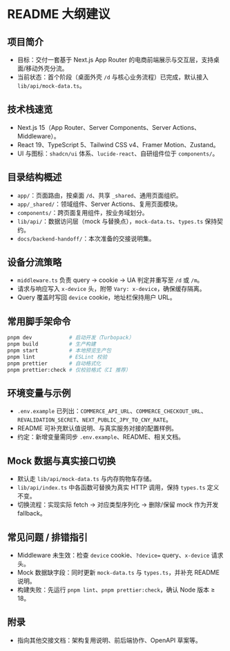# README 大纲建议

## 项目简介

- 目标：交付一套基于 Next.js App Router 的电商前端展示与交互层，支持桌面/移动外壳分流。
- 当前状态：首个阶段（桌面外壳 `/d` 与核心业务流程）已完成，默认接入 `lib/api/mock-data.ts`。

## 技术栈速览

- Next.js 15（App Router、Server Components、Server Actions、Middleware）。
- React 19、TypeScript 5、Tailwind CSS v4、Framer Motion、Zustand。
- UI 与图标：`shadcn/ui` 体系、`lucide-react`、自研组件位于 `components/`。

## 目录结构概述

- `app/`：页面路由，按桌面 `/d`、共享 `_shared`、通用页面组织。
- `app/_shared/`：领域组件、Server Actions、复用页面模块。
- `components/`：跨页面复用组件，按业务域划分。
- `lib/api/`：数据访问层（mock 与替换点），`mock-data.ts`、`types.ts` 保持契约。
- `docs/backend-handoff/`：本次准备的交接说明集。

## 设备分流策略

- `middleware.ts` 负责 query → cookie → UA 判定并重写至 `/d` 或 `/m`。
- 请求与响应写入 `x-device` 头，附带 `Vary: x-device`，确保缓存隔离。
- Query 覆盖时写回 `device` cookie，地址栏保持用户 URL。

## 常用脚手架命令

```bash
pnpm dev            # 启动开发（Turbopack）
pnpm build          # 生产构建
pnpm start          # 本地预览生产包
pnpm lint           # ESLint 校验
pnpm prettier       # 自动格式化
pnpm prettier:check # 仅校验格式（CI 推荐）
```

## 环境变量与示例

- `.env.example` 已列出：`COMMERCE_API_URL`、`COMMERCE_CHECKOUT_URL`、`REVALIDATION_SECRET`、`NEXT_PUBLIC_JPY_TO_CNY_RATE`。
- README 可补充默认值说明、与真实服务对接的配置样例。
- 约定：新增变量需同步 `.env.example`、README、相关文档。

## Mock 数据与真实接口切换

- 默认走 `lib/api/mock-data.ts` 与内存购物车存储。
- `lib/api/index.ts` 中各函数可替换为真实 HTTP 调用，保持 `types.ts` 定义不变。
- 切换流程：实现实际 fetch → 对应类型序列化 → 删除/保留 mock 作为开发 fallback。

## 常见问题 / 排错指引

- Middleware 未生效：检查 `device` cookie、`?device=` query、`x-device` 请求头。
- Mock 数据缺字段：同时更新 `mock-data.ts` 与 `types.ts`，并补充 README 说明。
- 构建失败：先运行 `pnpm lint`、`pnpm prettier:check`，确认 Node 版本 ≥ 18。

## 附录

- 指向其他交接文档：架构复用说明、前后端协作、OpenAPI 草案等。
